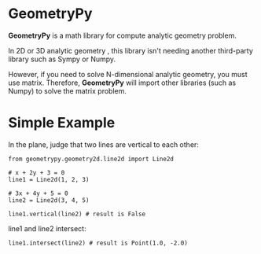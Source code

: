 # GeometryPy

**GeometryPy** is a math library for compute analytic geometry problem. 

In 2D or 3D analytic geometry , this library isn't needing another third-party library such as Sympy or Numpy.

However, if you need to solve N-dimensional analytic geometry, you must use matrix. 
Therefore, **GeometryPy** will import other libraries (such as Numpy) to solve the matrix problem.

# Simple Example

In the plane, judge that two lines are vertical to each other:

```
from geometrypy.geometry2d.line2d import Line2d

# x + 2y + 3 = 0 
line1 = Line2d(1, 2, 3)

# 3x + 4y + 5 = 0
line2 = Line2d(3, 4, 5)

line1.vertical(line2) # result is False
```

line1 and line2 intersect:

```
line1.intersect(line2) # result is Point(1.0, -2.0)
```